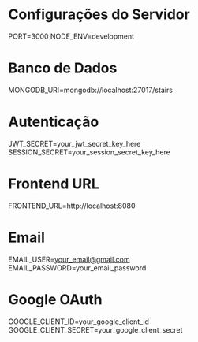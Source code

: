 # Configurações do Servidor
PORT=3000
NODE_ENV=development

# Banco de Dados
MONGODB_URI=mongodb://localhost:27017/stairs

# Autenticação
JWT_SECRET=your_jwt_secret_key_here
SESSION_SECRET=your_session_secret_key_here

# Frontend URL
FRONTEND_URL=http://localhost:8080

# Email
EMAIL_USER=your_email@gmail.com
EMAIL_PASSWORD=your_email_password

# Google OAuth
GOOGLE_CLIENT_ID=your_google_client_id
GOOGLE_CLIENT_SECRET=your_google_client_secret
